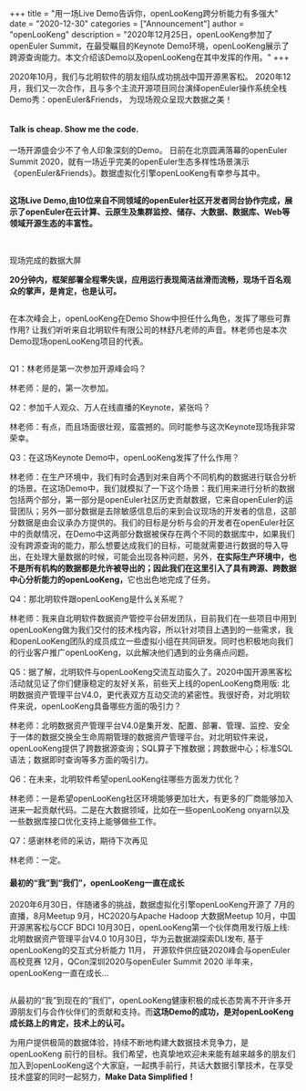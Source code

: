 +++
title = "用一场Live Demo告诉你，openLooKeng跨分析能力有多强大"
date = "2020-12-30"
categories = ["Announcement"]
author = "openLooKeng"
description = "2020年12月25日，openLooKeng参加了openEuler Summit，在最受瞩目的Keynote Demo环境，openLooKeng展示了跨源查询能力。本文介绍该Demo以及openLooKeng在其中发挥的作用。"
+++

2020年10月，我们与北明软件的朋友组队成功挑战中国开源黑客松。
2020年12月，我们又一次合作，且与多个主流开源项目同台演绎openEuler操作系统全栈Demo秀：openEuler&Friends， 为现场观众呈现大数据之美！

<img src="/zh-cn/news/openEulerKN/2020-12-31-openLooKeng-KN-01.jpg" alt="">

#### Talk is cheap. Show me the code.

一场开源盛会少不了令人印象深刻的Demo。
日前在北京圆满落幕的openEuler Summit 2020，就有一场近乎完美的openEuler生态多样性场景演示《openEuler&Friends》。数据虚拟化引擎openLooKeng有幸参与其中。

<img src="/zh-cn/news/openEulerKN/2020-12-31-openLooKeng-KN-02.jpg" alt="">

<strong>这场Live Demo,由10位来自不同领域的openEuler社区开发者同台协作完成，展示了openEuler在云计算、云原生及集群监控、储存、大数据、数据库、Web等领域开源生态的丰富性。</strong>

<img src="/zh-cn/news/openEulerKN/2020-12-31-openLooKeng-KN-03.jpg" alt="">

<img src="/zh-cn/news/openEulerKN/2020-12-31-openLooKeng-KN-04.jpg" alt="">

<span class="right-title">现场完成的数据大屏</span>

<strong>20分钟内，框架部署全程零失误，应用运行表现简洁丝滑而流畅，现场千百名观众的掌声，是肯定，也是认可。</strong>

<img src="/zh-cn/news/openEulerKN/2020-12-31-openLooKeng-KN-05.jpg" alt="">

在本次峰会上，openLooKeng在Demo Show中担任什么角色，发挥了哪些可靠作用? 让我们听听来自北明软件有限公司的林舒凡老师的声音。林老师也是本次Demo现场openLooKeng项目的代表。

<img src="/zh-cn/news/openEulerKN/2020-12-31-openLooKeng-KN-06.jpg" alt="">

<p class="gray">Q1：林老师是第一次参加开源峰会吗？</p> 

林老师：是的，第一次参加。

<p class="gray">Q2：参加千人观众、万人在线直播的Keynote，紧张吗？</p> 

林老师：有点，而且场面很壮观，蛮震撼的。同时能参与这次Keynote现场我非常荣幸。

<p class="gray">Q3：在这场Keynote Demo中，openLooKeng发挥了什么作用？</p> 

林老师：在生产环境中，我们有时会遇到对来自两个不同机构的数据进行联合分析的场景。在这场Demo中，我们就模拟了一下这个场景：我们用来进行分析的数据包括两个部分，第一部分是openEuler社区历史贡献数据，它来自openEuler的运营团队；另外一部分数据是去除敏感信息后的来到会议现场的开发者的信息，这部分数据是由会议承办方提供的。我们的目标是分析与会的开发者在openEuler社区中的贡献情况，在Demo中这两部分数据被保存在两个不同的数据库中，如果我们没有跨源查询的能力，那么想要达成我们的目标，可能就需要进行数据的导入导出，在处理大量数据的时候，可能会出现各种问题，另外，<strong>在实际生产环境中，也不是所有机构的数据都是允许被导出的；因此我们在这里引入了具有跨源、跨数据中心分析能力的openLooKeng，</strong>它也出色地完成了任务。

<p class="gray">Q4：那北明软件跟openLooKeng是什么关系呢？</p> 

林老师：我来自北明软件数据资产管控平台研发团队，目前我们在一些项目中用到openLooKeng做为我们交付的技术栈内容，所以针对项目上遇到的一些需求，我和openLooKeng团队的成员成立一些虚拟小组在共同研发。同时也积极地向我们的行业客户推广openLooKeng，以此解决他们遇到的业务痛点问题。

<p class="gray">Q5：据了解，北明软件与openLooKeng交流互动蛮久了。2020中国开源黑客松活动就见证了你们健康稳定的友好关系，前些天上线的openLooKeng商用版: 北明数据资产管理平台V4.0，更代表双方互动交流的紧密性。我很好奇，对北明软件来说，openLooKeng具备哪些方面的吸引力？</p>

林老师：北明数据资产管理平台V4.0是集开发、配置、部署、管理、监控、安全于一体的数据交换全生命周期管理的数据资产管理平台。对北明软件来说，openLooKeng提供了跨数据源查询；SQL算子下推数据；跨数据中心；标准SQL语法；数据即时查询等多方面的吸引力。

<p class="gray">Q6：在未来，北明软件希望openLooKeng往哪些方面发力优化？</p>

林老师：一是希望openLooKeng社区环境能够更加壮大，有更多的厂商能够加入进来一起贡献代码。二是在大数据领域，比如在一些openLooKeng onyarn以及一些数据库接口优化支持上能够做些工作。

<p class="gray">Q7：感谢林老师的采访，期待下次再见</p>

林老师：一定。

#### 最初的“我”到“我们”，openLooKeng一直在成长

2020年6月30日，伴随诸多的挑战，数据虚拟化引擎openLooKeng开源了
7月的直播，8月Meetup
9月，HC2020与Apache Hadoop 大数据Meetup
10月，中国开源黑客松与CCF BDCI
10月30日，openLooKeng第一个伙伴商用发行版上线: 北明数据资产管理平台V4.0
10月30日，华为云数据湖探索DLI发布, 基于openLooKeng的交互式分析能力
11月， 开源软件供应链2020峰会与openEuler高校竞赛
12月，QCon深圳2020与openEuler Summit 2020
半年来，openLooKeng一直在成长…

<img src="/zh-cn/news/openEulerKN/2020-12-31-openLooKeng-KN-07.jpg" alt="">

从最初的“我”到现在的“我们”，openLooKeng健康积极的成长态势离不开许多开源朋友们与合作伙伴们的贡献和支持。而<strong>这场Demo的成功，是对openLooKeng成长路上的肯定，技术上的认可。</strong>

为用户提供极简的数据体验，持续不断地构建大数据技术竞争力，是openLooKeng 前行的目标。我们希望，也真挚地欢迎未来能有越来越多的朋友们加入到openLooKeng这个大家庭，一起携手前行，共话大数据引擎技术，在享受技术盛宴的同时一起努力，<strong>Make Data Simplified！</strong>
